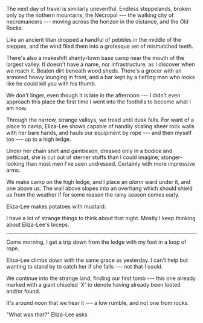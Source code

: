 The next day of travel is similarly uneventful. Endless steppelands, broken only
by the nothern mountains, the Necropol --- the walking city of necromancers ---
moving across the horizon in the distance, and the Old Rocks.

Like an ancient titan dropped a handful of pebbles in the middle of the steppes,
and the wind filed them into a grotesque set of mismatched teeth.

There's also a makeshift shanty-town base camp near the mouth of the largest
valley. It doesn't have a name, nor infrastructure, as I discover when we reach
it. Beaten dirt beneath wood sheds. There's a grocer with an armored heavy lounging in
front, and a bar kept by a tiefling man who looks like he could kill you with his thumb.

We don't linger, even though it is late in the afternoon --- I didn't even approach
this place the first time I went into the foothills to become what I am now.

Through the narrow, strange valleys, we tread until dusk falls. For want of a place to
camp, Eliza-Lee shows capable of handily scaling sheer rock walls with her bare hands,
and hauls our equipment by rope --- and then myself too --- up to a high ledge.

Under her chain shirt and gambeson, dressed only in a bodice and petticoat, she is
cut out of sterner stuffs than I could imagine; stonger-looking than most men I've seen
undressed. Certainly with more impressive arms.

We make camp on the high ledge, and I place an _alarm_ ward under it, and one
above us. The wall above slopes into an overhang which should shield us from the
weather if for some reason the rainy season comes early.

Eliza-Lee makes potatoes with mustard.

I have a lot of strange things to think about that night. Mostly I keep thinking
about Eliza-Lee's biceps.

----

Come morning, I get a trip down from the ledge with my foot in a loop of rope.

Eliza-Lee climbs down with the same grace as yesterday. I can't help but wanting
to stand by to catch her if she falls --- not that I could.

We continue into the strange land, finding our first tomb --- this one already
marked with a giant chiseled 'X' to denote having already been looted and/or found.

It's around noon that we hear it --- a low rumble, and not one from rocks.

"What was that?" Eliza-Lee asks.
